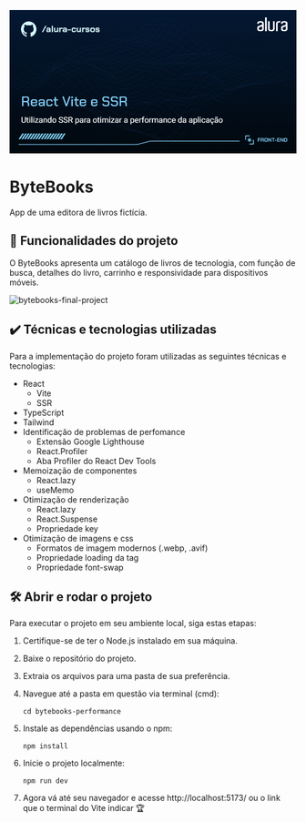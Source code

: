 ![thumb-react-vite-ssr](./alura-react-vite-ssr.png)

# ByteBooks

App de uma editora de livros fictícia.

## 🔨 Funcionalidades do projeto

O ByteBooks apresenta um catálogo de livros de tecnologia, com função de busca, detalhes do livro, carrinho e responsividade para dispositivos móveis.

![bytebooks-final-project](./bytebooks-final-project.gif)

## ✔️ Técnicas e tecnologias utilizadas

Para a implementação do projeto foram utilizadas as seguintes técnicas e tecnologias:

-   React
    -   Vite
    -   SSR
-   TypeScript
-   Tailwind
-   Identificação de problemas de perfomance
    -   Extensão Google Lighthouse
    -   React.Profiler
    -   Aba Profiler do React Dev Tools
-   Memoização de componentes
    -   React.lazy
    -   useMemo
-   Otimização de renderização
    -   React.lazy
    -   React.Suspense
    -   Propriedade key
-   Otimização de imagens e css
    -   Formatos de imagem modernos (.webp, .avif)
    -   Propriedade loading da tag <img>
    -   Propriedade font-swap

## 🛠️ Abrir e rodar o projeto

Para executar o projeto em seu ambiente local, siga estas etapas:

1. Certifique-se de ter o Node.js instalado em sua máquina.

2. Baixe o repositório do projeto.

3. Extraia os arquivos para uma pasta de sua preferência.

4. Navegue até a pasta em questão via terminal (cmd):

    ```
    cd bytebooks-performance
    ```

5. Instale as dependências usando o npm:

    ```
    npm install
    ```

6. Inicie o projeto localmente:

    ```
    npm run dev
    ```

7. Agora vá até seu navegador e acesse http://localhost:5173/ ou o link que o terminal do Vite indicar 🏆
